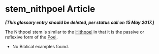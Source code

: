 # stem_nithpoel Article
***[This glossary entry should be deleted, per status call on 15 May 2017.]***

The Nithpoel stem is similar to the [Hithpoel](https://git.door43.org/Door43/en-uhg/src/master/content/stem_hithpoel/02.md) in that it is the passive or reflexive form of the [Poel](https://git.door43.org/Door43/en-uhg/src/master/content/stem_poel/02.md).

* No Biblical examples found.